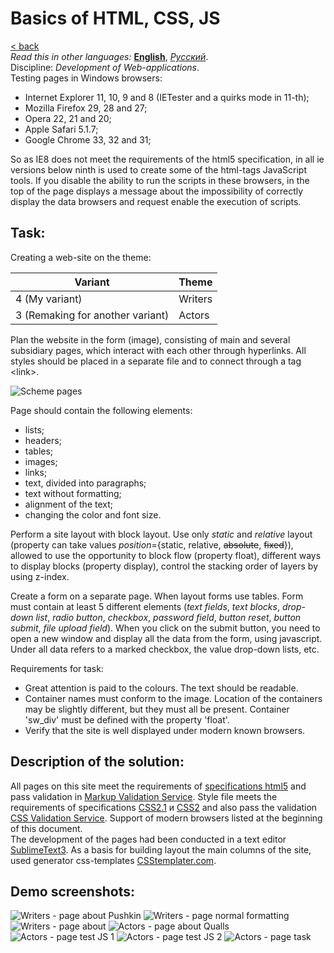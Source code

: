 # Basics of HTML, CSS, JS
[&lt; back](../)  
*Read this in other languages:* **[English](README.en.md)**, *[Русский](README.md)*.  
Discipline: *Development of Web-applications*.  
Testing pages in Windows browsers:
* Internet Explorer 11, 10, 9 and 8 (IETester and a quirks mode in 11-th);
* Mozilla Firefox 29, 28 and 27;
* Opera 22, 21 and 20;
* Apple Safari 5.1.7;
* Google Chrome 33, 32 and 31;  

So as IE8 does not meet the requirements of the html5 specification, in all ie versions below ninth is used to create some of the html-tags JavaScript tools. If you disable the ability to run the scripts in these browsers, in the top of the page displays a message about the impossibility of correctly display the data browsers and request enable the execution of scripts.

## Task:
Creating a web-site on the theme: 

Variant | Theme 
--- | --- 
4 (My variant) | Writers 
3 (Remaking for another variant) | Actors 

Plan the website in the form (image), consisting of main and several subsidiary pages, which interact with each other through hyperlinks. All styles should be placed in a separate file and to connect through a tag &lt;link&gt;.

![Scheme pages](screenshots/task-pic.jpg)

Page should contain the following elements: 
* lists; 
* headers; 
* tables; 
* images; 
* links; 
* text, divided into paragraphs; 
* text without formatting; 
* alignment of the text; 
* changing the color and font size. 

Perform a site layout with block layout. Use only <em>static</em> and <em>relative</em> layout (property can take values <i>position</i>={static, relative, <del>absolute</del>, <del>fixed</del>}), allowed to use the opportunity to block flow (property float), different ways to display blocks (property display), control the stacking order of layers by using z-index.

Create a form on a separate page. When layout forms use tables. Form must contain at least 5 different elements (<i>text fields</i>, <i>text blocks</i>, <i>drop-down list</i>, <i>radio button</i>, <i>checkbox</i>, <i>password field</i>, <i>button reset</i>, <i>button submit</i>, <i>file upload field</i>). When you click on the submit button, you need to open a new window and display all the data from the form, using javascript. Under all data refers to a marked checkbox, the value drop-down lists, etc.

Requirements for task:
* Great attention is paid to the colours. The text should be readable.
* Container names must conform to the image. Location of the containers may be slightly different, but they must all be present. Container 'sw_div' must be defined with the property 'float'.
* Verify that the site is well displayed under modern known browsers.

## Description of the solution:
All pages on this site meet the requirements of <a href="http://www.w3.org/TR/html51/" title="Specification html5"> specifications html5</a> and pass validation in <a href="http://validator.w3.org" title="Markup Validation Service"> Markup Validation Service</a>. Style file meets the requirements of specifications <a href="http://www.w3.org/TR/CSS2/" title="Cascading Style Sheets Level 2 Revision 1 (CSS 2.1) Specification"> CSS2.1</a> и <a href="http://www.w3.org/TR/2008/REC-CSS2-20080411/" title="Cascading Style Sheets, level 2 CSS2 Specification"> CSS2</a> and also pass the validation <a href="http://jigsaw.w3.org/css-validator/" title="CSS Validation Service">CSS Validation Service</a>. Support of modern browsers listed at the beginning of this document.  
The development of the pages had been conducted in a text editor <a href="http://www.sublimetext.com/3" title="SublimeText 3">SublimeText3</a>. As a basis for building layout the main columns of the site, used generator css-templates <a href="http://csstemplater.com" title="CSStemplater.com">CSStemplater.com</a>.

## Demo screenshots:

![Writers - page about Pushkin](screenshots/writers_1.png)
![Writers - page normal formatting](screenshots/writers_2.png)
![Writers - page about](screenshots/writers_3.png)
![Actors - page about Qualls](screenshots/actors_1.png)
![Actors - page test JS 1](screenshots/actors_2.png)
![Actors - page test JS 2](screenshots/actors_3.png)
![Actors - page task](screenshots/actors_4.png)
